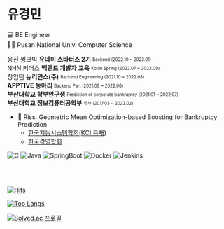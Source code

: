 # 유경민

💻 BE Engineer   
👩‍🎓 Pusan National Univ. Computer Science  


웅진 씽크빅 **유데미 스타터스 2기**  <sub><sup> Backend (2022.10 ~ 2023.01)</sup></sub>   
NHN 커머스 **백엔드 개발자 교육**  <sub><sup> Kotlin Spring  (2022.07 ~ 2022.09)</sup></sub>   
창업팀 **뉴리언스(주)**  <sub><sup> Backend Engineering (2021.10 ~ 2022.08)</sup></sub>   
**APPTIVE 동아리**  <sub><sup> Backend Part (2021.09 ~ 2022.08)</sup></sub>  
**부산대학교 학부연구생**  <sub><sup> Prediction of corporate bankruptcy (2021.01 ~ 2022.07)</sup></sub>  
**부산대학교 정보컴퓨터공학부**  <sub><sup> 학부 (2017.03 ~ 2023.02)</sup></sub>  


- 📄 Riss. Geometric Mean Optimization-based Boosting for Bankruptcy Prediction 
  - [한국지능시스템학회(KCI 등재)](https://www.riss.kr/search/detail/DetailView.do?p_mat_type=1a0202e37d52c72d&control_no=087609828391ef734884a65323211ff0&keyword=%EC%9C%A0%EA%B2%BD%EB%AF%BC)
  - [한국경영학회](https://www.riss.kr/search/detail/DetailView.do?p_mat_type=1a0202e37d52c72d&control_no=b9933e569196fda5e9810257f7042666&keyword=%EC%9C%A0%EA%B2%BD%EB%AF%BC)


![C](https://img.shields.io/badge/-C-A8B9CC?style=flat-square&logo=C&logoColor=black)
![Java](https://img.shields.io/badge/-Java-007396?style=flat-square&logo=Java&logoColor=white)
![SpringBoot](https://img.shields.io/badge/-SpringBoot-6DB33F?style=flat-square&logo=Springboot&logoColor=white)
![Docker](https://img.shields.io/badge/-Docker-2496ED?style=flat-square&logo=Docker&logoColor=white)
![Jenkins](https://img.shields.io/badge/-Jenkins-D24939?style=flat-square&logo=Jenkins&logoColor=white)





<br/>
<br/>

[![Hits](https://hits.seeyoufarm.com/api/count/incr/badge.svg?url=https%3A%2F%2Fgithub.com%2Fbenny1020%2Fhit-counter&count_bg=%23C399FF&title_bg=%2300D4FF&icon=&icon_color=%23C6A1FF&title=hits&edge_flat=false)](https://hits.seeyoufarm.com)


[![Top Langs](https://github-readme-stats.vercel.app/api/top-langs/?username=benny1020&hide=Jupyter%20Notebook,Kotlin&layout=compact&theme=material-palenight&langs_count=8)](https://github.com/benny1020/github-readme-stats) 


















[![Solved.ac
프로필](http://mazassumnida.wtf/api/v2/generate_badge?boj=benny1020)](https://solved.ac/benny1020)



